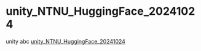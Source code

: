 # unity_NTNU_HuggingFace_20241024
 unity abc
[unity_NTNU_HuggingFace_20241024](https://drive.google.com/drive/folders/1KkeYCaNuQR7fTntAEHXttBVlVjlYb-Fl?usp=drive_link)
